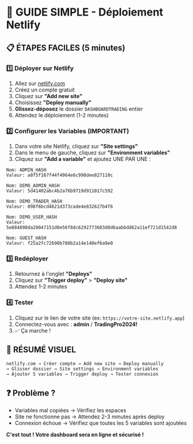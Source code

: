 # 🚀 GUIDE SIMPLE - Déploiement Netlify

## 📋 ÉTAPES FACILES (5 minutes)

### 1️⃣ **Déployer sur Netlify**
1. Allez sur [netlify.com](https://netlify.com)
2. Créez un compte gratuit
3. Cliquez sur **"Add new site"**
4. Choisissez **"Deploy manually"**
5. **Glissez-déposez** le dossier `DASHBOARDTRADING` entier
6. Attendez le déploiement (1-2 minutes)

### 2️⃣ **Configurer les Variables (IMPORTANT)**
1. Dans votre site Netlify, cliquez sur **"Site settings"**
2. Dans le menu de gauche, cliquez sur **"Environment variables"**
3. Cliquez sur **"Add a variable"** et ajoutez UNE PAR UNE :

```
Nom: ADMIN_HASH
Valeur: a8f5f167f44f4964e6c998dee827110c
```

```
Nom: DEMO_ADMIN_HASH  
Valeur: 5d41402abc4b2a76b9719d911017c592
```

```
Nom: DEMO_TRADER_HASH
Valeur: 098f6bcd4621d373cade4e832627b4f6
```

```
Nom: DEMO_USER_HASH
Valeur: 5e884898da28047151d0e56f8dc6292773603d0d6aabbdd62a11ef721d1542d8
```

```
Nom: GUEST_HASH
Valeur: f25a2fc72690b780b2a14e140ef6a9e0
```

### 3️⃣ **Redéployer**
1. Retournez à l'onglet **"Deploys"**
2. Cliquez sur **"Trigger deploy"** > **"Deploy site"**
3. Attendez 1-2 minutes

### 4️⃣ **Tester**
1. Cliquez sur le lien de votre site (ex: `https://votre-site.netlify.app`)
2. Connectez-vous avec : **admin** / **TradingPro2024!**
3. ✅ Ça marche !

## 🎯 **RÉSUMÉ VISUEL**

```
netlify.com → Créer compte → Add new site → Deploy manually 
→ Glisser dossier → Site settings → Environment variables 
→ Ajouter 5 variables → Trigger deploy → Tester connexion
```

## ❓ **Problème ?**
- Variables mal copiées → Vérifiez les espaces
- Site ne fonctionne pas → Attendez 2-3 minutes après deploy
- Connexion échoue → Vérifiez que toutes les 5 variables sont ajoutées

**C'est tout ! Votre dashboard sera en ligne et sécurisé !**